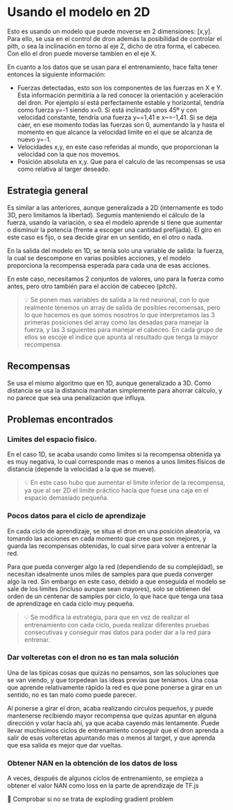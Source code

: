 # Usando el modelo en 2D

Esto es usando un modelo que puede moverse en 2 dimensiones: [x,y]. Para ello, se usa en el control de dron además la posibilidad de controlar el pith, o sea la inclinación en torno al eje Z, dicho de otra forma, el cabeceo. Con ello el dron puede moverse tambien en el eje X.

En cuanto a los datos que se usan para el entrenamiento, hace falta tener entonces la siguiente información:
* Fuerzas detectadas, esto son los componentes de las fuerzas en X e Y. Esta información permitiría a la red conocer la orientación y aceleración del dron. Por ejemplo si está perfectamente estable y horizontal, tendría como fuerza y=-1 siendo x=0. Si está inclinado unos 45º y con velocidad constante, tendría una fuerza y~=1,41 e x~=-1,41. Si se deja caer, en ese momento todas las fuerzas son 0, aumentando la y hasta el momento en que alcance la velocidad limite en el que se alcanza de nuevo y=-1.
* Velocidades x,y, en este caso referidas al mundo, que proporcionan la velocidad con la que nos movemos.
* Posición absoluta en x,y. Que para el calculo de las recompensas se usa como relativa al targer deseado.

## Estrategia general

Es similar a las anteriores, aunque generalizada a 2D (internamente es todo 3D, pero limitamos la libertad). Segumis manteniendo el cálculo de la fuerza, usando la variación, o sea el modelo aprende si tiene que aumentar o disminuir la potencia (frente a escoger una cantidad prefijada). El giro en este caso es fijo, o sea decide girar en un sentido, en el otro o nada. 

En la salida del modelo en 1D, se tenía solo una variable de salida: la fuerza, la cual se descompone en varias posibles acciones, y el modelo proporciona la recompensa esperada para cada una de esas acciones.

En este caso, necesitamos 2 conjuntos de valores, uno para la fuerza como antes, pero otro también para el acción de cabeceo (pitch).

> 💡 Se ponen mas variables de salida a la red neuronal, con lo que realmente tenemos un array de salida de posibles recomensas, pero lo que hacemos es que somos nosotros lo que interpretamos las 3 primeras posiciones del array como las desadas para manejar la fuerza, y las 3 siguientes para manejar el cabeceo. En cada grupo de ellos se escoje el indice que apunta al resultado que tenga la mayor recompensa.


## Recompensas

Se usa el mismo algoritmo que en 1D, aunque generalizado a 3D. Como distancia se usa la distancia manhatan simplemente para ahorrar cálculo, y no parece que sea una penalización que influya.

## Problemas encontrados

### Limites del espacio fisico.

En el caso 1D, se acaba usando como limites si la recompensa obtenida ya es muy negativa, lo cual corresponde mas o menos a unos limites físicos de distancia (depende la velocidad a la que se mueve).

>💡 En este caso hubo que aumentar el limite inferior de la recompensa, ya que al ser 2D el limite práctico hacía que fuese una caja en el espacio demasiado pequeña.

### Pocos datos para el ciclo de aprendizaje

En cada ciclo de aprendizaje, se situa el dron en una posición aleatoria, va tomando las acciones en cada momento que cree que son mejores, y guarda las recompensas obtenidas, lo cual sirve para volver a entrenar la red.

Para que pueda converger algo la red (dependiendo de su complejidad), se necesitan idealmente unos miles de samples para que pueda converger algo la red. Sin embargo en este caso, debido a que enseguida el modelo se sale de los limites (incluso aunque sean mayores), solo se obtienen del orden de un centenar de samples por ciclo, lo que hace que tenga una tasa de aprendizage en cada ciclo muy pequeña.

>💡  Se modifica la estrategia, para que en vez de realizar el entrenamiento con cada ciclo, pueda realizar diferentes pruebas consecutivas y conseguir mas datos para poder dar a la red para entrenar. 

### Dar volteretas con el dron no es tan mala solución

Una de las tipicas cosas que quizás no pensamos, son las soluciones que se van viendo, y que torpedean las ideas previas que teníamos. Una cosa que aprende relativamente rápido la red es que pone ponerse a girar en un sentido, no es tan malo como puede parecer.

Al ponerse a girar el dron, acaba realizando circulos pequeños, y puede mantenerse recibiendo mayor recompensa que quizas apuntar en alguna dirección y volar hacía ahí, ya que acaba cayendo más lentamente. Puede llevar muchisimos ciclos de entrenamiento conseguir que el dron aprenda a salir de esas volteretas apuntando mas o menos al target, y que aprenda que esa salida es mejor que dar vueltas.


### Obtener NAN en la obtención de los datos de loss

A veces, después de algunos ciclos de entrenamiento, se empieza a obtener el valor NAN como loss en la parte de aprendizaje de TF.js

🚧 Comprobar si no se trata de exploding gradient problem